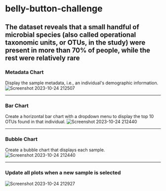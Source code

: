 # belly-button-challenge
The dataset reveals that a small handful of microbial species (also called operational taxonomic units, or OTUs, in the study) were present in more than 70% of people, while the rest were relatively rare
---
### Metadata Chart
Display the sample metadata, i.e., an individual's demographic information.
![Screenshot 2023-10-24 212507](https://github.com/Faith-Hall/belly-button-challenge/assets/135525815/b8461bb5-aa52-474b-a036-91d6938d1407)

---
### Bar Chart 
Create a horizontal bar chart with a dropdown menu to display the top 10 OTUs found in that individual.
![Screenshot 2023-10-24 212440](https://github.com/Faith-Hall/belly-button-challenge/assets/135525815/fa2cf4fc-4a14-4227-99a2-91978b5a122c)

---
### Bubble Chart
Create a bubble chart that displays each sample.
![Screenshot 2023-10-24 212440](https://github.com/Faith-Hall/belly-button-challenge/assets/135525815/93c7545a-aabe-4780-a507-56e56a20cf18)

---
### Update all plots when a new sample is selected
![Screenshot 2023-10-24 212927](https://github.com/Faith-Hall/belly-button-challenge/assets/135525815/5ab62ecd-46b9-4733-96f8-1e033470493e)

